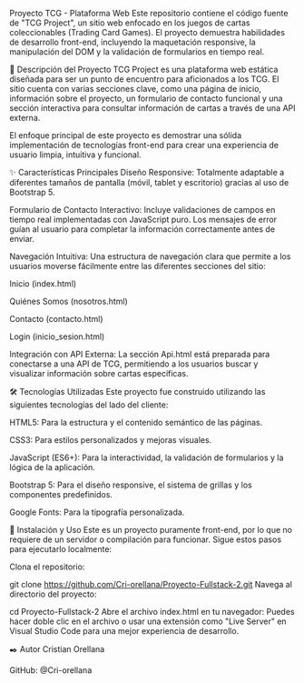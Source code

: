 Proyecto TCG - Plataforma Web
Este repositorio contiene el código fuente de "TCG Project", un sitio web enfocado en los juegos de cartas coleccionables (Trading Card Games). El proyecto demuestra habilidades de desarrollo front-end, incluyendo la maquetación responsive, la manipulación del DOM y la validación de formularios en tiempo real.

📜 Descripción del Proyecto
TCG Project es una plataforma web estática diseñada para ser un punto de encuentro para aficionados a los TCG. El sitio cuenta con varias secciones clave, como una página de inicio, información sobre el proyecto, un formulario de contacto funcional y una sección interactiva para consultar información de cartas a través de una API externa.

El enfoque principal de este proyecto es demostrar una sólida implementación de tecnologías front-end para crear una experiencia de usuario limpia, intuitiva y funcional.

✨ Características Principales
Diseño Responsive: Totalmente adaptable a diferentes tamaños de pantalla (móvil, tablet y escritorio) gracias al uso de Bootstrap 5.

Formulario de Contacto Interactivo: Incluye validaciones de campos en tiempo real implementadas con JavaScript puro. Los mensajes de error guían al usuario para completar la información correctamente antes de enviar.

Navegación Intuitiva: Una estructura de navegación clara que permite a los usuarios moverse fácilmente entre las diferentes secciones del sitio:

Inicio (index.html)

Quiénes Somos (nosotros.html)

Contacto (contacto.html)

Login (inicio_sesion.html)

Integración con API Externa: La sección Api.html está preparada para conectarse a una API de TCG, permitiendo a los usuarios buscar y visualizar información sobre cartas específicas.

🛠️ Tecnologías Utilizadas
Este proyecto fue construido utilizando las siguientes tecnologías del lado del cliente:

HTML5: Para la estructura y el contenido semántico de las páginas.

CSS3: Para estilos personalizados y mejoras visuales.

JavaScript (ES6+): Para la interactividad, la validación de formularios y la lógica de la aplicación.

Bootstrap 5: Para el diseño responsive, el sistema de grillas y los componentes predefinidos.

Google Fonts: Para la tipografía personalizada.

🚀 Instalación y Uso
Este es un proyecto puramente front-end, por lo que no requiere de un servidor o compilación para funcionar. Sigue estos pasos para ejecutarlo localmente:

Clona el repositorio:



git clone https://github.com/Cri-orellana/Proyecto-Fullstack-2.git
Navega al directorio del proyecto:



cd Proyecto-Fullstack-2
Abre el archivo index.html en tu navegador:
Puedes hacer doble clic en el archivo o usar una extensión como "Live Server" en Visual Studio Code para una mejor experiencia de desarrollo.


✒️ Autor
Cristian Orellana

GitHub: @Cri-orellana

